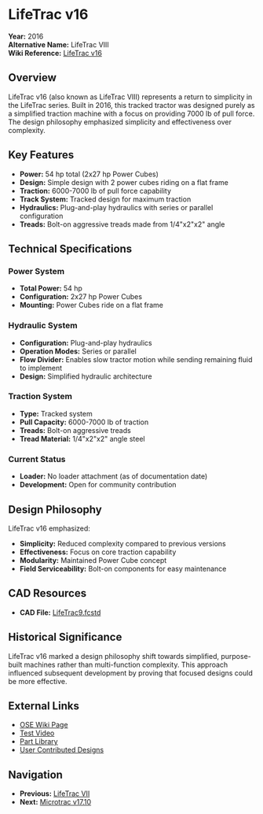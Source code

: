# LifeTrac v16

**Year:** 2016  
**Alternative Name:** LifeTrac VIII  
**Wiki Reference:** [LifeTrac v16](https://wiki.opensourceecology.org/wiki/LifeTrac_v16)

## Overview

LifeTrac v16 (also known as LifeTrac VIII) represents a return to simplicity in the LifeTrac series. Built in 2016, this tracked tractor was designed purely as a simplified traction machine with a focus on providing 7000 lb of pull force. The design philosophy emphasized simplicity and effectiveness over complexity.

## Key Features

- **Power:** 54 hp total (2x27 hp Power Cubes)
- **Design:** Simple design with 2 power cubes riding on a flat frame
- **Traction:** 6000-7000 lb of pull force capability
- **Track System:** Tracked design for maximum traction
- **Hydraulics:** Plug-and-play hydraulics with series or parallel configuration
- **Treads:** Bolt-on aggressive treads made from 1/4"x2"x2" angle

## Technical Specifications

### Power System
- **Total Power:** 54 hp
- **Configuration:** 2x27 hp Power Cubes
- **Mounting:** Power Cubes ride on a flat frame

### Hydraulic System
- **Configuration:** Plug-and-play hydraulics
- **Operation Modes:** Series or parallel
- **Flow Divider:** Enables slow tractor motion while sending remaining fluid to implement
- **Design:** Simplified hydraulic architecture

### Traction System
- **Type:** Tracked system
- **Pull Capacity:** 6000-7000 lb of traction
- **Treads:** Bolt-on aggressive treads
- **Tread Material:** 1/4"x2"x2" angle steel

### Current Status
- **Loader:** No loader attachment (as of documentation date)
- **Development:** Open for community contribution

## Design Philosophy

LifeTrac v16 emphasized:
- **Simplicity:** Reduced complexity compared to previous versions
- **Effectiveness:** Focus on core traction capability
- **Modularity:** Maintained Power Cube concept
- **Field Serviceability:** Bolt-on components for easy maintenance

## CAD Resources

- **CAD File:** [LifeTrac9.fcstd](https://wiki.opensourceecology.org/wiki/File:LifeTrac9.fcstd)

## Historical Significance

LifeTrac v16 marked a design philosophy shift towards simplified, purpose-built machines rather than multi-function complexity. This approach influenced subsequent development by proving that focused designs could be more effective.

## External Links

- [OSE Wiki Page](https://wiki.opensourceecology.org/wiki/LifeTrac_v16)
- [Test Video](https://www.youtube.com/embed/Lw-8EkzZUfU)
- [Part Library](https://wiki.opensourceecology.org/wiki/Part_Library)
- [User Contributed Designs](https://wiki.opensourceecology.org/wiki/User_Contributed_Designs)

## Navigation

- **Previous:** [LifeTrac VII](../LifeTrac-VII/README.md)
- **Next:** [Microtrac v17.10](../Microtrac-v17.10/README.md)